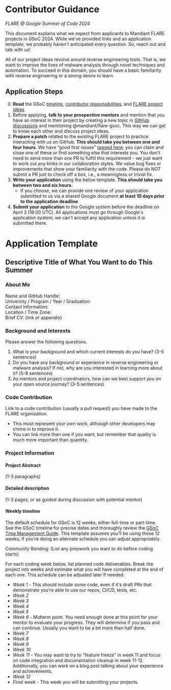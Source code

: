 # Contributor Guidance
*FLARE @ Google Summer of Code 2024*

This document explains what we expect from applicants to Mandiant FLARE projects in GSoC 2024. While we've provided links and an application template, we probably haven't anticipated every question. So, reach out and talk with us!

All of our project ideas revolve around reverse engineering tools. That is, we want to improve the lives of malware analysts through novel techniques and automation. To succeed in this domain, you should have a basic familiarity with reverse engineering or a strong desire to learn.


## Application Steps
  0. **Read** the GSoC [timeline](https://developers.google.com/open-source/gsoc/timeline), [contributor responsibilities](https://developers.google.com/open-source/gsoc/help/responsibilities), and [FLARE project ideas](https://github.com/mandiant/flare-gsoc-2024/blob/main/doc/project-ideas.md).
  1. Before applying, **talk to your prospective mentors** and mention that you have an interest in their project by creating a new topic in [GitHub discussions](https://github.com/mandiant/flare-gsoc-2024/discussions) and mentioning @mandiant/flare-gsoc. This way we can get to know each other and discuss project ideas.
  2. **Prepare a patch** related to the existing FLARE project to practice interacting with us on GitHub. **This should take you between one and four hours**. We have “good first issues” [tagged here](https://github.com/search?q=topic%3Agsoc-2024+org%3Amandiant+label%3A%22good+first+issue%22+state%3Aopen&type=Issues); you can claim and close one of these or find something else that interests you. You don't need to send more than one PR to fulfill this requirement - we just want to work out any kinks in our collaboration styles. We value bug fixes or improvements that show your familiarity with the code. Please do NOT submit a PR just to check off a box, i.e., a meaningless or trivial fix.
  3. **Write your application** using the below template. **This should take you between two and six hours**.
      - If you choose, we can provide one review of your application submitted to us via a shared Google document **at least 10 days prior to the application deadline**.
  4. **Submit your application** to the Google system before the deadline on April 2 (18:00 UTC). All applications must go through Google's application system; we can't accept any application unless it is submitted there.


# Application Template

## Descriptive Title of What You Want to do This Summer

### About Me

Name and GitHub Handle: <br/>
University / Program / Year / Graduation: <br/>
Contact Information: <br/>
Location / Time Zone: <br/>
Brief CV: (link or appendix)

### Background and Interests

Please answer the following questions.
  1. What is your background and which current interests do you have? (3-5 sentences)
  2. Do you have any background or experience in reverse engineering or malware analysis? If not, why are you interested in learning more about it? (5-8 sentences)
  3. As mentors and project coordinators, how can we best support  you on your open source journey? (3-5 sentences)


### Code Contribution

Link to a code contribution (usually a pull request) you have made to the FLARE organization.
  - This must represent your own work, although other developers may chime in to improve it.
  - You can link more than one if you want, but remember that quality is much more important than quantity.


### Project Information

#### Project Abstract
(1-3 paragraphs)

#### Detailed description
(1-3 pages, or as guided during discussion with potential mentor)

#### Weekly timeline
The default schedule for GSoC is 12 weeks, either full-time or part-time. See the GSoC timeline for precise dates and thoroughly review the [GSoC Time Management Guide](https://google.github.io/gsocguides/student/time-management-for-students). This template assumes you'll be using those 12 weeks; if you're doing an alternate schedule you can adjust appropriately.

Community Bonding: (List any prepwork you want to do before coding starts)

For each coding week below, list planned code deliverables. Break the project into weeks and estimate what you will have completed at the end of each one. This schedule can be adjusted later if needed.

  - *Week 1* - This should include some code, even if it's draft PRs that demonstrate you’re able to use our repos, CI/CD, tests, etc.
  - *Week 2*
  - *Week 3*
  - *Week 4*
  - *Week 5*
  - *Week 6* - Midterm point. You need enough done at this point for your mentor to evaluate your progress. They will determine if you pass and can continue. Usually you want to be a bit more than half done.
  - *Week 7*
  - *Week 8*
  - *Week 9*
  - *Week 10*
  - *Week 11* - You may want to try to "feature freeze" in week 11 and focus on code integration and documentation cleanup in week 11-12. Additionally, you can work on a blog post talking about your experience and achievements.
  - *Week 12*
  - *Final week* - This week you will be submitting your projects.
